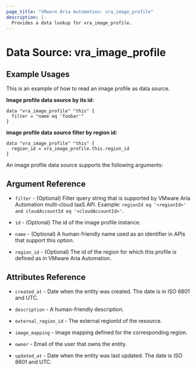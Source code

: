 ```yaml
---
page_title: "VMware Aria Automation: vra_image_profile"
description: |-
  Provides a data lookup for vra_image_profile.
---
```


# Data Source: vra_image_profile

## Example Usages

This is an example of how to read an image profile as data source.

**Image profile data source by its id:**

```hcl
data "vra_image_profile" "this" {
  filter = "name eq 'foobar'"
}
```

**image profile data source filter by region id:**

```hcl
data "vra_image_profile" "this" {
  region_id = vra_image_profile.this.region_id
}
```

An image profile data source supports the following arguments:

## Argument Reference

* `filter` - (Optional) Filter query string that is supported by VMware Aria Automation multi-cloud IaaS API. Example: `regionId eq '<regionId>' and cloudAccountId eq '<cloudAccountId>'`.

* `id` - (Optional) The id of the image profile instance.

* `name` - (Optional) A human-friendly name used as an identifier in APIs that support this option.

* `region_id` - (Optional) The id of the region for which this profile is defined as in VMware Aria Automation.

## Attributes Reference

* `created_at` - Date when the entity was created. The date is in ISO 6801 and UTC.

* `description` - A human-friendly description.

* `external_region_id` - The external regionId of the resource.

* `image_mapping` - Image mapping defined for the corresponding region.

* `owner` - Email of the user that owns the entity.

* `updated_at` - Date when the entity was last updated. The date is ISO 8601 and UTC.
